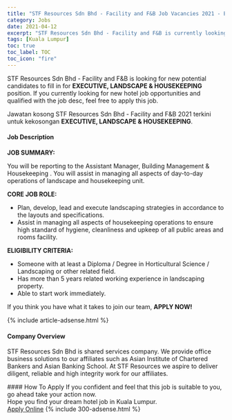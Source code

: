 ```yaml
---
title: "STF Resources Sdn Bhd - Facility and F&B Job Vacancies 2021 - EXECUTIVE, LANDSCAPE & HOUSEKEEPING" 
category: Jobs 
date: 2021-04-12 
excerpt: "STF Resources Sdn Bhd - Facility and F&B is currently looking for suitable person to fill in the EXECUTIVE, LANDSCAPE & HOUSEKEEPING which positioned at Kuala Lumpur" 
tags: [Kuala Lumpur] 
toc: true 
toc_label: TOC 
toc_icon: "fire" 
--- 
```


<p>STF Resources Sdn Bhd - Facility and F&B is looking for new potential candidates to fill in for <b>EXECUTIVE, LANDSCAPE & HOUSEKEEPING</b> position. If you currently looking for new hotel job opportunities and qualified with the job desc, feel free to apply this job.
</p>Jawatan kosong STF Resources Sdn Bhd - Facility and F&B 2021 terkini untuk kekosongan <b>EXECUTIVE, LANDSCAPE & HOUSEKEEPING</b>. 
<div><div><h4>Job Description</h4></div><div><div><span><div><p><strong>JOB SUMMARY:</strong></p><p>You will be reporting to the Assistant Manager, Building Management &amp; Housekeeping . You will assist in managing all aspects of day-to-day operations of landscape and housekeeping unit.</p><p><strong>CORE JOB ROLE:</strong></p><ul><li>Plan, develop, lead and execute landscaping strategies <span>in accordance to the layouts and specifications.</span></li><li><span>Assist in managing all aspects of housekeeping operations to ensure high standard of hygiene, cleanliness and upkeep of all public areas and rooms facility.</span></li></ul><p><strong>ELIGIBILITY CRITERIA:</strong></p><ul><li>Someone with at least a Diploma / Degree in Horticultural Science / Landscaping or other related field.</li><li>Has more than 5 years related working experience in landscaping property.</li><li>Able to start work immediately.</li></ul><p>If you think you have what it takes to join our team, <strong>APPLY NOW!</strong></p></div></span></div></div></div> 
{% include article-adsense.html %} 
<div><div><h4>Company Overview</h4></div><div><div><span><div><p>STF Resources Sdn Bhd is shared services company. We provide office business solutions to our affiliates such as Asian Institute of Chartered Bankers and Asian Banking School. At STF Resources we aspire to deliver diligent, reliable and high integrity work for our affiliates.</p></div></span></div></div></div> 
#### How To Apply 
If you confident and feel that this job is suitable to you, go ahead take your action now. <br/> 
Hope you find your dream hotel job in Kuala Lumpur. <br/> 
<a href="https://www.jobstreet.com.my/en/job/executive-landscape-housekeeping-4534569?jobId=jobstreet-my-job-4534569" class="btn btn--info" target="_blank" rel="nofollow noopenner">Apply Online</a> 
{% include 300-adsense.html %} 